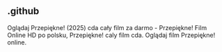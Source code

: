 ## .github

Oglądaj Przepiękne! (2025) cda cały film za darmo - Przepiękne! Film Online HD po polsku, Przepiękne! caly film cda. Oglądaj film Przepiękne! online. 
